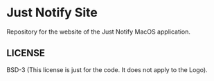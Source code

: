 # Just Notify Site

Repository for the website of the Just Notify MacOS application.

## LICENSE

BSD-3 (This license is just for the code. It does not apply to the Logo).